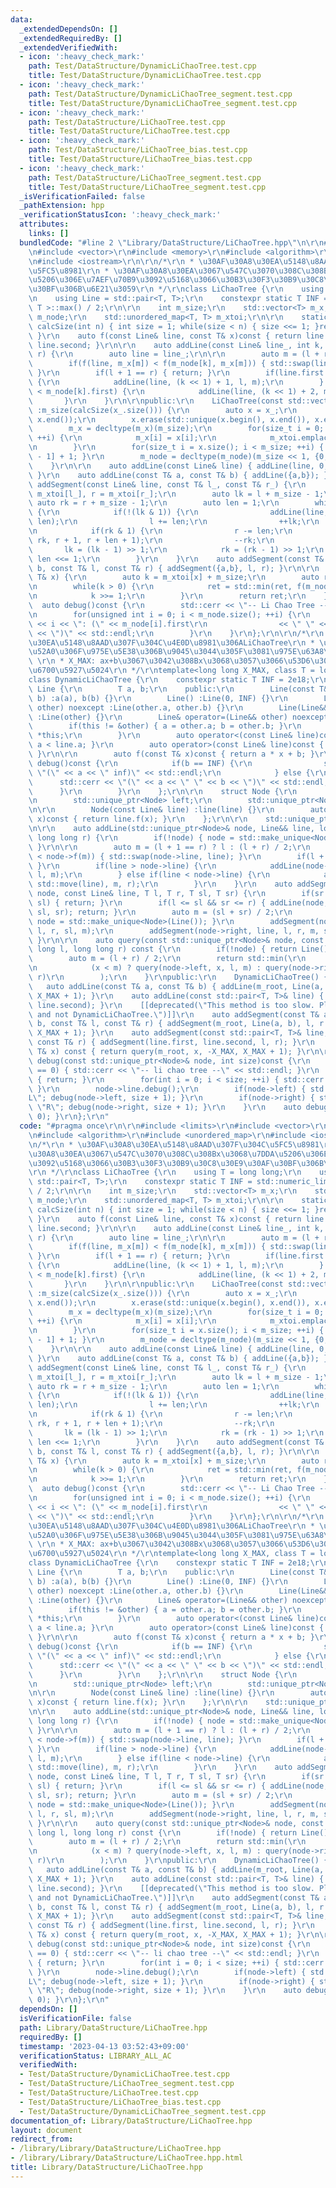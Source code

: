 ```yaml
---
data:
  _extendedDependsOn: []
  _extendedRequiredBy: []
  _extendedVerifiedWith:
  - icon: ':heavy_check_mark:'
    path: Test/DataStructure/DynamicLiChaoTree.test.cpp
    title: Test/DataStructure/DynamicLiChaoTree.test.cpp
  - icon: ':heavy_check_mark:'
    path: Test/DataStructure/DynamicLiChaoTree_segment.test.cpp
    title: Test/DataStructure/DynamicLiChaoTree_segment.test.cpp
  - icon: ':heavy_check_mark:'
    path: Test/DataStructure/LiChaoTree.test.cpp
    title: Test/DataStructure/LiChaoTree.test.cpp
  - icon: ':heavy_check_mark:'
    path: Test/DataStructure/LiChaoTree_bias.test.cpp
    title: Test/DataStructure/LiChaoTree_bias.test.cpp
  - icon: ':heavy_check_mark:'
    path: Test/DataStructure/LiChaoTree_segment.test.cpp
    title: Test/DataStructure/LiChaoTree_segment.test.cpp
  _isVerificationFailed: false
  _pathExtension: hpp
  _verificationStatusIcon: ':heavy_check_mark:'
  attributes:
    links: []
  bundledCode: "#line 2 \"Library/DataStructure/LiChaoTree.hpp\"\n\r\n#include <limits>\r\
    \n#include <vector>\r\n#include <memory>\r\n#include <algorithm>\r\n#include <unordered_map>\r\
    \n#include <iostream>\r\n\r\n/*\r\n * \u30AF\u30A8\u30EA\u5148\u8AAD\u307F\u304C\
    \u5FC5\u8981\r\n * \u30AF\u30A8\u30EA\u3067\u547C\u3070\u308C\u308Bx\u3068\u7DDA\
    \u5206\u306E\u7AEF\u70B9\u3092\u5168\u3066\u30B3\u30F3\u30B9\u30C8\u30E9\u30AF\
    \u30BF\u306B\u6E21\u3059\r\n */\r\nclass LiChaoTree {\r\n    using T = long long;\r\
    \n    using Line = std::pair<T, T>;\r\n    constexpr static T INF = std::numeric_limits<\
    \ T >::max() / 2;\r\n\r\n    int m_size;\r\n    std::vector<T> m_x;\r\n    std::vector<Line>\
    \ m_node;\r\n    std::unordered_map<T, T> m_xtoi;\r\n\r\n    static inline int\
    \ calcSize(int n) { int size = 1; while(size < n) { size <<= 1; }return size;\
    \ }\r\n    auto f(const Line& line, const T& x)const { return line.first * x +\
    \ line.second; }\r\n\r\n    auto addLine(const Line& line_, int k, int l, int\
    \ r) {\r\n        auto line = line_;\r\n\r\n        auto m = (l + r) / 2;\r\n\
    \        if(f(line, m_x[m]) < f(m_node[k], m_x[m])) { std::swap(line, m_node[k]);\
    \ }\r\n        if(l + 1 == r) { return; }\r\n        if(line.first > m_node[k].first)\
    \ {\r\n            addLine(line, (k << 1) + 1, l, m);\r\n        } else if(line.first\
    \ < m_node[k].first) {\r\n            addLine(line, (k << 1) + 2, m, r);\r\n \
    \       }\r\n    }\r\n\r\npublic:\r\n    LiChaoTree(const std::vector<T>& x_)\
    \ :m_size(calcSize(x_.size())) {\r\n        auto x = x_;\r\n        std::sort(x.begin(),\
    \ x.end());\r\n        x.erase(std::unique(x.begin(), x.end()), x.end());\r\n\
    \        m_x = decltype(m_x)(m_size);\r\n        for(size_t i = 0; i < x.size();\
    \ ++i) {\r\n            m_x[i] = x[i];\r\n            m_xtoi.emplace(x[i], i);\r\
    \n        }\r\n        for(size_t i = x.size(); i < m_size; ++i) { m_x[i] = m_x[i\
    \ - 1] + 1; }\r\n        m_node = decltype(m_node)(m_size << 1, {0,INF});\r\n\
    \    }\r\n\r\n    auto addLine(const Line& line) { addLine(line, 0, 0, m_size);\
    \ }\r\n    auto addLine(const T& a, const T& b) { addLine({a,b}); }\r\n    auto\
    \ addSegment(const Line& line, const T& l_, const T& r_) {\r\n        auto l =\
    \ m_xtoi[l_], r = m_xtoi[r_];\r\n        auto lk = l + m_size - 1;\r\n       \
    \ auto rk = r + m_size - 1;\r\n        auto len = 1;\r\n        while(lk <= rk)\
    \ {\r\n            if(!(lk & 1)) {\r\n                addLine(line, lk, l, l +\
    \ len);\r\n                l += len;\r\n                ++lk;\r\n            }\r\
    \n            if(rk & 1) {\r\n                r -= len;\r\n                addLine(line,\
    \ rk, r + 1, r + len + 1);\r\n                --rk;\r\n            }\r\n     \
    \       lk = (lk - 1) >> 1;\r\n            rk = (rk - 1) >> 1;\r\n           \
    \ len <<= 1;\r\n        }\r\n    }\r\n    auto addSegment(const T& a, const T&\
    \ b, const T& l, const T& r) { addSegment({a,b}, l, r); }\r\n\r\n    auto query(const\
    \ T& x) {\r\n        auto k = m_xtoi[x] + m_size;\r\n        auto ret = INF;\r\
    \n        while(k > 0) {\r\n            ret = std::min(ret, f(m_node[k - 1], x));\r\
    \n            k >>= 1;\r\n        }\r\n        return ret;\r\n    }\r\n\r\n  \
    \  auto debug()const {\r\n        std::cerr << \"-- Li Chao Tree --\" << std::endl;\r\
    \n        for(unsigned int i = 0; i < m_node.size(); ++i) {\r\n            std::cerr\
    \ << i << \": (\" << m_node[i].first\r\n                << \" \" << m_node[i].second\
    \ << \")\" << std::endl;\r\n        }\r\n    }\r\n};\r\n\r\n/*\r\n * \u30AF\u30A8\
    \u30EA\u5148\u8AAD\u307F\u304C\u4E0D\u8981\u306ALiChaoTree\r\n * \u7DDA\u5206\u8FFD\
    \u52A0\u306F\u975E\u5E38\u306B\u9045\u3044\u305F\u3081\u975E\u63A8\u5968\r\n *\
    \ \r\n * X_MAX: ax+b\u3067\u3042\u308Bx\u3068\u3057\u3066\u53D6\u308A\u3046\u308B\
    \u6700\u5927\u5024\r\n */\r\ntemplate<long long X_MAX, class T = long long>\r\n\
    class DynamicLiChaoTree {\r\n    constexpr static T INF = 2e18;\r\n\r\n    class\
    \ Line {\r\n        T a, b;\r\n    public:\r\n        Line(const T& a, const T&\
    \ b) :a(a), b(b) {}\r\n        Line() :Line(0, INF) {}\r\n        Line(const Line&\
    \ other) noexcept :Line(other.a, other.b) {}\r\n        Line(Line&& other) noexcept\
    \ :Line(other) {}\r\n        Line& operator=(Line&& other) noexcept {\r\n    \
    \        if(this != &other) { a = other.a; b = other.b; }\r\n            return\
    \ *this;\r\n        }\r\n        auto operator<(const Line& line)const { return\
    \ a < line.a; }\r\n        auto operator>(const Line& line)const { return line.operator<(*this);\
    \ }\r\n\r\n        auto f(const T& x)const { return a * x + b; }\r\n        auto\
    \ debug()const {\r\n            if(b == INF) {\r\n                std::cerr <<\
    \ \"(\" << a << \" inf)\" << std::endl;\r\n            } else {\r\n          \
    \      std::cerr << \"(\" << a << \" \" << b << \")\" << std::endl;\r\n      \
    \      }\r\n        }\r\n    };\r\n\r\n    struct Node {\r\n        Line line;\r\
    \n        std::unique_ptr<Node> left;\r\n        std::unique_ptr<Node> right;\r\
    \n\r\n        Node(const Line& line) :line(line) {}\r\n        auto f(const T&\
    \ x)const { return line.f(x); }\r\n    };\r\n\r\n    std::unique_ptr<Node> m_root;\r\
    \n\r\n    auto addLine(std::unique_ptr<Node>& node, Line&& line, long long l,\
    \ long long r) {\r\n        if(!node) { node = std::make_unique<Node>(line); return;\
    \ }\r\n\r\n        auto m = (l + 1 == r) ? l : (l + r) / 2;\r\n        if(line.f(m)\
    \ < node->f(m)) { std::swap(node->line, line); }\r\n        if(l + 1 == r) { return;\
    \ }\r\n        if(line > node->line) {\r\n            addLine(node->left, std::move(line),\
    \ l, m);\r\n        } else if(line < node->line) {\r\n            addLine(node->right,\
    \ std::move(line), m, r);\r\n        }\r\n    }\r\n    auto addSegment(std::unique_ptr<Node>&\
    \ node, const Line& line, T l, T r, T sl, T sr) {\r\n        if(sr <= l || r <=\
    \ sl) { return; }\r\n        if(l <= sl && sr <= r) { addLine(node, Line(line),\
    \ sl, sr); return; }\r\n        auto m = (sl + sr) / 2;\r\n        if(!node) {\
    \ node = std::make_unique<Node>(Line()); }\r\n        addSegment(node->left, line,\
    \ l, r, sl, m);\r\n        addSegment(node->right, line, l, r, m, sr);\r\n   \
    \ }\r\n\r\n    auto query(const std::unique_ptr<Node>& node, const T& x, long\
    \ long l, long long r) const {\r\n        if(!node) { return Line().f(x); }\r\n\
    \        auto m = (l + r) / 2;\r\n        return std::min(\r\n            node->f(x),\r\
    \n            (x < m) ? query(node->left, x, l, m) : query(node->right, x, m,\
    \ r)\r\n        );\r\n    }\r\npublic:\r\n    DynamicLiChaoTree() {}\r\n\r\n \
    \   auto addLine(const T& a, const T& b) { addLine(m_root, Line(a, b), -X_MAX,\
    \ X_MAX + 1); }\r\n    auto addLine(const std::pair<T, T>& line) { addLine(line.first,\
    \ line.second); }\r\n    [[deprecated(\"This method is too slow. Please use LiChaoTree\
    \ and not DynamicLiChaoTree.\")]]\r\n    auto addSegment(const T& a, const T&\
    \ b, const T& l, const T& r) { addSegment(m_root, Line(a, b), l, r + 1, -X_MAX,\
    \ X_MAX + 1); }\r\n    auto addSegment(const std::pair<T, T>& line, const T& l,\
    \ const T& r) { addSegment(line.first, line.second, l, r); }\r\n    auto query(const\
    \ T& x) const { return query(m_root, x, -X_MAX, X_MAX + 1); }\r\n\r\n    auto\
    \ debug(const std::unique_ptr<Node>& node, int size)const {\r\n        if(size\
    \ == 0) { std::cerr << \"-- li chao tree --\" << std::endl; }\r\n        if(!node)\
    \ { return; }\r\n        for(int i = 0; i < size; ++i) { std::cerr << \"- \";\
    \ }\r\n        node->line.debug();\r\n        if(node->left) { std::cout << \"\
    L\"; debug(node->left, size + 1); }\r\n        if(node->right) { std::cout <<\
    \ \"R\"; debug(node->right, size + 1); }\r\n    }\r\n    auto debug()const { debug(m_root,\
    \ 0); }\r\n};\r\n"
  code: "#pragma once\r\n\r\n#include <limits>\r\n#include <vector>\r\n#include <memory>\r\
    \n#include <algorithm>\r\n#include <unordered_map>\r\n#include <iostream>\r\n\r\
    \n/*\r\n * \u30AF\u30A8\u30EA\u5148\u8AAD\u307F\u304C\u5FC5\u8981\r\n * \u30AF\
    \u30A8\u30EA\u3067\u547C\u3070\u308C\u308Bx\u3068\u7DDA\u5206\u306E\u7AEF\u70B9\
    \u3092\u5168\u3066\u30B3\u30F3\u30B9\u30C8\u30E9\u30AF\u30BF\u306B\u6E21\u3059\
    \r\n */\r\nclass LiChaoTree {\r\n    using T = long long;\r\n    using Line =\
    \ std::pair<T, T>;\r\n    constexpr static T INF = std::numeric_limits< T >::max()\
    \ / 2;\r\n\r\n    int m_size;\r\n    std::vector<T> m_x;\r\n    std::vector<Line>\
    \ m_node;\r\n    std::unordered_map<T, T> m_xtoi;\r\n\r\n    static inline int\
    \ calcSize(int n) { int size = 1; while(size < n) { size <<= 1; }return size;\
    \ }\r\n    auto f(const Line& line, const T& x)const { return line.first * x +\
    \ line.second; }\r\n\r\n    auto addLine(const Line& line_, int k, int l, int\
    \ r) {\r\n        auto line = line_;\r\n\r\n        auto m = (l + r) / 2;\r\n\
    \        if(f(line, m_x[m]) < f(m_node[k], m_x[m])) { std::swap(line, m_node[k]);\
    \ }\r\n        if(l + 1 == r) { return; }\r\n        if(line.first > m_node[k].first)\
    \ {\r\n            addLine(line, (k << 1) + 1, l, m);\r\n        } else if(line.first\
    \ < m_node[k].first) {\r\n            addLine(line, (k << 1) + 2, m, r);\r\n \
    \       }\r\n    }\r\n\r\npublic:\r\n    LiChaoTree(const std::vector<T>& x_)\
    \ :m_size(calcSize(x_.size())) {\r\n        auto x = x_;\r\n        std::sort(x.begin(),\
    \ x.end());\r\n        x.erase(std::unique(x.begin(), x.end()), x.end());\r\n\
    \        m_x = decltype(m_x)(m_size);\r\n        for(size_t i = 0; i < x.size();\
    \ ++i) {\r\n            m_x[i] = x[i];\r\n            m_xtoi.emplace(x[i], i);\r\
    \n        }\r\n        for(size_t i = x.size(); i < m_size; ++i) { m_x[i] = m_x[i\
    \ - 1] + 1; }\r\n        m_node = decltype(m_node)(m_size << 1, {0,INF});\r\n\
    \    }\r\n\r\n    auto addLine(const Line& line) { addLine(line, 0, 0, m_size);\
    \ }\r\n    auto addLine(const T& a, const T& b) { addLine({a,b}); }\r\n    auto\
    \ addSegment(const Line& line, const T& l_, const T& r_) {\r\n        auto l =\
    \ m_xtoi[l_], r = m_xtoi[r_];\r\n        auto lk = l + m_size - 1;\r\n       \
    \ auto rk = r + m_size - 1;\r\n        auto len = 1;\r\n        while(lk <= rk)\
    \ {\r\n            if(!(lk & 1)) {\r\n                addLine(line, lk, l, l +\
    \ len);\r\n                l += len;\r\n                ++lk;\r\n            }\r\
    \n            if(rk & 1) {\r\n                r -= len;\r\n                addLine(line,\
    \ rk, r + 1, r + len + 1);\r\n                --rk;\r\n            }\r\n     \
    \       lk = (lk - 1) >> 1;\r\n            rk = (rk - 1) >> 1;\r\n           \
    \ len <<= 1;\r\n        }\r\n    }\r\n    auto addSegment(const T& a, const T&\
    \ b, const T& l, const T& r) { addSegment({a,b}, l, r); }\r\n\r\n    auto query(const\
    \ T& x) {\r\n        auto k = m_xtoi[x] + m_size;\r\n        auto ret = INF;\r\
    \n        while(k > 0) {\r\n            ret = std::min(ret, f(m_node[k - 1], x));\r\
    \n            k >>= 1;\r\n        }\r\n        return ret;\r\n    }\r\n\r\n  \
    \  auto debug()const {\r\n        std::cerr << \"-- Li Chao Tree --\" << std::endl;\r\
    \n        for(unsigned int i = 0; i < m_node.size(); ++i) {\r\n            std::cerr\
    \ << i << \": (\" << m_node[i].first\r\n                << \" \" << m_node[i].second\
    \ << \")\" << std::endl;\r\n        }\r\n    }\r\n};\r\n\r\n/*\r\n * \u30AF\u30A8\
    \u30EA\u5148\u8AAD\u307F\u304C\u4E0D\u8981\u306ALiChaoTree\r\n * \u7DDA\u5206\u8FFD\
    \u52A0\u306F\u975E\u5E38\u306B\u9045\u3044\u305F\u3081\u975E\u63A8\u5968\r\n *\
    \ \r\n * X_MAX: ax+b\u3067\u3042\u308Bx\u3068\u3057\u3066\u53D6\u308A\u3046\u308B\
    \u6700\u5927\u5024\r\n */\r\ntemplate<long long X_MAX, class T = long long>\r\n\
    class DynamicLiChaoTree {\r\n    constexpr static T INF = 2e18;\r\n\r\n    class\
    \ Line {\r\n        T a, b;\r\n    public:\r\n        Line(const T& a, const T&\
    \ b) :a(a), b(b) {}\r\n        Line() :Line(0, INF) {}\r\n        Line(const Line&\
    \ other) noexcept :Line(other.a, other.b) {}\r\n        Line(Line&& other) noexcept\
    \ :Line(other) {}\r\n        Line& operator=(Line&& other) noexcept {\r\n    \
    \        if(this != &other) { a = other.a; b = other.b; }\r\n            return\
    \ *this;\r\n        }\r\n        auto operator<(const Line& line)const { return\
    \ a < line.a; }\r\n        auto operator>(const Line& line)const { return line.operator<(*this);\
    \ }\r\n\r\n        auto f(const T& x)const { return a * x + b; }\r\n        auto\
    \ debug()const {\r\n            if(b == INF) {\r\n                std::cerr <<\
    \ \"(\" << a << \" inf)\" << std::endl;\r\n            } else {\r\n          \
    \      std::cerr << \"(\" << a << \" \" << b << \")\" << std::endl;\r\n      \
    \      }\r\n        }\r\n    };\r\n\r\n    struct Node {\r\n        Line line;\r\
    \n        std::unique_ptr<Node> left;\r\n        std::unique_ptr<Node> right;\r\
    \n\r\n        Node(const Line& line) :line(line) {}\r\n        auto f(const T&\
    \ x)const { return line.f(x); }\r\n    };\r\n\r\n    std::unique_ptr<Node> m_root;\r\
    \n\r\n    auto addLine(std::unique_ptr<Node>& node, Line&& line, long long l,\
    \ long long r) {\r\n        if(!node) { node = std::make_unique<Node>(line); return;\
    \ }\r\n\r\n        auto m = (l + 1 == r) ? l : (l + r) / 2;\r\n        if(line.f(m)\
    \ < node->f(m)) { std::swap(node->line, line); }\r\n        if(l + 1 == r) { return;\
    \ }\r\n        if(line > node->line) {\r\n            addLine(node->left, std::move(line),\
    \ l, m);\r\n        } else if(line < node->line) {\r\n            addLine(node->right,\
    \ std::move(line), m, r);\r\n        }\r\n    }\r\n    auto addSegment(std::unique_ptr<Node>&\
    \ node, const Line& line, T l, T r, T sl, T sr) {\r\n        if(sr <= l || r <=\
    \ sl) { return; }\r\n        if(l <= sl && sr <= r) { addLine(node, Line(line),\
    \ sl, sr); return; }\r\n        auto m = (sl + sr) / 2;\r\n        if(!node) {\
    \ node = std::make_unique<Node>(Line()); }\r\n        addSegment(node->left, line,\
    \ l, r, sl, m);\r\n        addSegment(node->right, line, l, r, m, sr);\r\n   \
    \ }\r\n\r\n    auto query(const std::unique_ptr<Node>& node, const T& x, long\
    \ long l, long long r) const {\r\n        if(!node) { return Line().f(x); }\r\n\
    \        auto m = (l + r) / 2;\r\n        return std::min(\r\n            node->f(x),\r\
    \n            (x < m) ? query(node->left, x, l, m) : query(node->right, x, m,\
    \ r)\r\n        );\r\n    }\r\npublic:\r\n    DynamicLiChaoTree() {}\r\n\r\n \
    \   auto addLine(const T& a, const T& b) { addLine(m_root, Line(a, b), -X_MAX,\
    \ X_MAX + 1); }\r\n    auto addLine(const std::pair<T, T>& line) { addLine(line.first,\
    \ line.second); }\r\n    [[deprecated(\"This method is too slow. Please use LiChaoTree\
    \ and not DynamicLiChaoTree.\")]]\r\n    auto addSegment(const T& a, const T&\
    \ b, const T& l, const T& r) { addSegment(m_root, Line(a, b), l, r + 1, -X_MAX,\
    \ X_MAX + 1); }\r\n    auto addSegment(const std::pair<T, T>& line, const T& l,\
    \ const T& r) { addSegment(line.first, line.second, l, r); }\r\n    auto query(const\
    \ T& x) const { return query(m_root, x, -X_MAX, X_MAX + 1); }\r\n\r\n    auto\
    \ debug(const std::unique_ptr<Node>& node, int size)const {\r\n        if(size\
    \ == 0) { std::cerr << \"-- li chao tree --\" << std::endl; }\r\n        if(!node)\
    \ { return; }\r\n        for(int i = 0; i < size; ++i) { std::cerr << \"- \";\
    \ }\r\n        node->line.debug();\r\n        if(node->left) { std::cout << \"\
    L\"; debug(node->left, size + 1); }\r\n        if(node->right) { std::cout <<\
    \ \"R\"; debug(node->right, size + 1); }\r\n    }\r\n    auto debug()const { debug(m_root,\
    \ 0); }\r\n};\r\n"
  dependsOn: []
  isVerificationFile: false
  path: Library/DataStructure/LiChaoTree.hpp
  requiredBy: []
  timestamp: '2023-04-13 03:52:43+09:00'
  verificationStatus: LIBRARY_ALL_AC
  verifiedWith:
  - Test/DataStructure/DynamicLiChaoTree.test.cpp
  - Test/DataStructure/LiChaoTree_segment.test.cpp
  - Test/DataStructure/LiChaoTree.test.cpp
  - Test/DataStructure/LiChaoTree_bias.test.cpp
  - Test/DataStructure/DynamicLiChaoTree_segment.test.cpp
documentation_of: Library/DataStructure/LiChaoTree.hpp
layout: document
redirect_from:
- /library/Library/DataStructure/LiChaoTree.hpp
- /library/Library/DataStructure/LiChaoTree.hpp.html
title: Library/DataStructure/LiChaoTree.hpp
---
```

